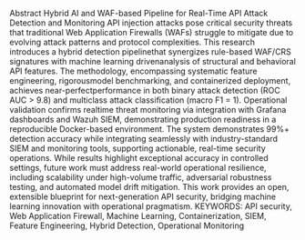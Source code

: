 Abstract
Hybrid AI and WAF-based Pipeline for Real-Time API Attack Detection and Monitoring
API injection attacks pose critical security threats that traditional Web Application Firewalls (WAFs) struggle to mitigate due to evolving attack patterns and protocol complexities. This research introduces a hybrid detection pipelinethat synergizes rule-based WAF/CRS signatures with machine learning drivenanalysis of structural and behavioral API features.
The methodology, encompassing systematic feature engineering, rigorousmodel benchmarking, and containerized deployment, achieves near-perfectperformance in both binary attack detection (ROC AUC > 9.8) and multiclass attack classification (macro F1 = 1). Operational validation confirms realtime threat monitoring via integration with Grafana dashboards and Wazuh SIEM, demonstrating production readiness in a reproducible Docker-based environment.
The system demonstrates 99%+ detection accuracy while integrating seamlessly with industry-standard SIEM and monitoring tools, supporting actionable, real-time security operations. While results highlight exceptional accuracy in controlled settings, future work must address real-world operational resilience, including scalability under high-volume traffic, adversarial robustness testing, and automated model drift mitigation.
This work provides an open, extensible blueprint for next-generation API security, bridging machine learning innovation with operational pragmatism.
KEYWORDS: API security, Web Application Firewall, Machine Learning, Containerization, SIEM, Feature Engineering, Hybrid Detection, Operational Monitoring
